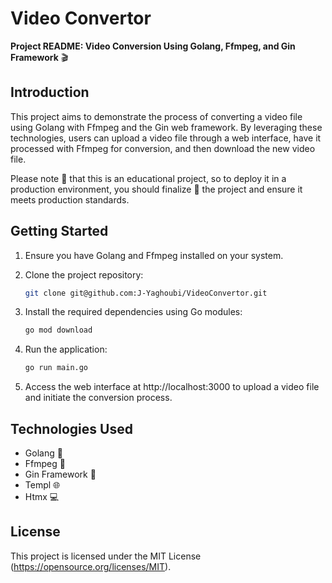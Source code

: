 # Video Convertor

**Project README: Video Conversion Using Golang, Ffmpeg, and Gin Framework** 🎬


## Introduction
This project aims to demonstrate the process of converting a video file using Golang with Ffmpeg and the Gin web framework. By leveraging these technologies, users can upload a video file through a web interface, have it processed with Ffmpeg for conversion, and then download the new video file.

Please note 📌 that this is an educational project, so to deploy it in a production environment, you should finalize 🏁 the project and ensure it meets production standards.


## Getting Started
1. Ensure you have Golang and Ffmpeg installed on your system.
   
2. Clone the project repository:

    ```bash
    git clone git@github.com:J-Yaghoubi/VideoConvertor.git
    ```

3. Install the required dependencies using Go modules:


    ```bash
    go mod download
    ```

4. Run the application:

    ```bash
    go run main.go
    ```

5. Access the web interface at http://localhost:3000 to upload a video file and initiate the conversion process.


## Technologies Used
- Golang 🐹
- Ffmpeg 🎥
- Gin Framework 🌿
- Templ 🌐
- Htmx 💻


## License
This project is licensed under the MIT License (https://opensource.org/licenses/MIT).